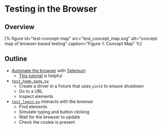 # Testing in the Browser

## Overview

[% figure
   id="test-concept-map"
   src="test_concept_map.svg"
   alt="concept map of browser-based testing"
   caption="Figure 1: Concept Map"
%]

<p id="terms"></p>

## Outline

-   [Automate the browser](g:browser-automation) with [Selenium][selenium]
    -   [This tutorial][selenium-tutorial] is helpful
-   [`test_home_page.py`](./test_home_page.py)
    -   Create a driver in a fixture that uses `yield` to ensure shutdown
    -   Go to a URL
    -   Inspect elements
-   [`test_login.py`](./test_login.py) interacts with the browser
    -   Find elements
    -   Simulate typing and button clicking
    -   Wait for the browser to update
    -   Check the cookie is present

[selenium]: https://pypi.org/project/selenium/
[selenium-tutorial]: https://selenium-python.readthedocs.io/

